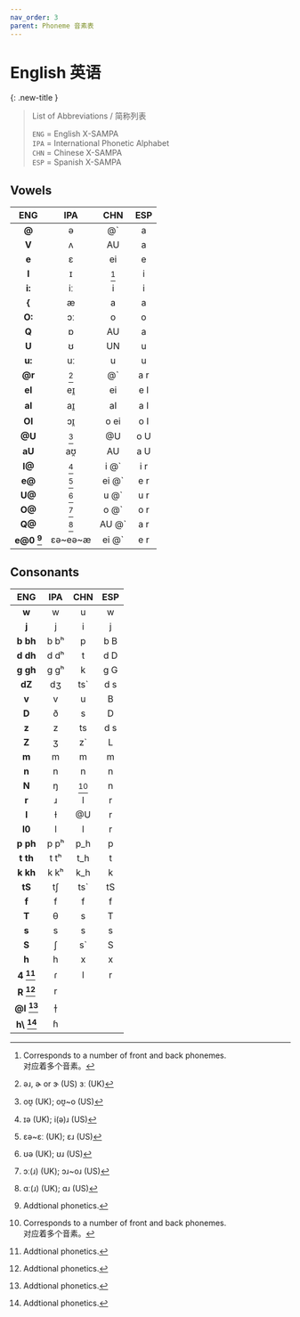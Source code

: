 ```yaml
---
nav_order: 3
parent: Phoneme 音素表
---
```


# English 英语

{: .new-title }
> List of Abbreviations / 简称列表
>
> `ENG` = English X-SAMPA  
> `IPA` = International Phonetic Alphabet  
> `CHN` = Chinese X-SAMPA   
> `ESP` = Spanish X-SAMPA  

## Vowels
| ENG | IPA | CHN | ESP |
|:---:|:---:|:---:|:---:|
| **@** |ə| @` | a |
| **V** |ʌ| AU | a |
| **e** |ɛ| ei | e |
| **I** |ɪ| [^1] | i |
| **i:** |iː| i | i |
| **{** |æ| a | a |
| **O:** |ɔː| o | o |
| **Q** |ɒ| AU | a |
| **U** |ʊ| UN | u |
| **u:** |uː| u | u |
| **@r** |[^2]| @` | a r |
| **eI** |eɪ̯| ei | e I |
| **aI** |aɪ̯| aI | a I |
| **OI** |ɔɪ̯| o ei | o I |
| **@U** |[^3]| @U | o U |
| **aU** |aʊ̯| AU | a U |
| **I@** |[^4]| i @` | i r |
| **e@** |[^5]| ei @` | e r |
| **U@** |[^6]| u @` | u r |
| **O@** |[^7]| o @` | o r |
| **Q@** |[^8]| AU @` | a r |
| **e@0 [^9]** |ɛə~eə~æ| ei @` | e r |


## Consonants

| ENG | IPA | CHN | ESP |
|:---:|:---:|:---:|:---:|
| **w** |w| u | w |
| **j** |j| i | j |
| **b bh** |b bʰ| p | b B |
| **d dh** |d dʰ| t | d D |
| **g gh** |g gʰ| k | g G |
| **dZ** |dʒ| ts` | d s |
| **v** |v| u | B |
| **D** |ð| s | D |
| **z** |z| ts | d s |
| **Z** |ʒ| z` | L |
| **m** |m| m | m |
| **n** |n| n | n |
| **N** |ŋ| [^1] | n |
| **r** |ɹ| l | r |
| **l** |ɫ| @U | r |
| **l0** |l| l | r |
| **p ph** |p pʰ| p_h | p |
| **t th** |t tʰ| t_h | t |
| **k kh** |k kʰ| k_h | k |
| **tS** |tʃ| ts` | tS |
| **f** |f| f | f |
| **T** |θ| s | T |
| **s** |s| s | s |
| **S** |ʃ| s` | S |
| **h** |h| x | x |
| **4 [^9]** |ɾ| l | r |
| **R [^9]** |r|
| **@l [^9]** |ɫ̩|
| **h\ [^9]** |ɦ|


[^1]: Corresponds to a number of front and back phonemes.  
      对应着多个音素。  
      
[^2]: əɹ, ɚ or ɝ (US)  ɜː (UK)  

[^3]: oʊ̯ (UK); oʊ̯~o (US)  

[^4]: ɪə (UK); i(ə)ɹ (US)  

[^5]: ɛə~ɛː (UK); ɛɹ (US)  

[^6]: ʊə (UK); ʊɹ (US)

[^7]: ɔː(ɹ) (UK); ɔɹ~oɹ (US)  

[^8]: ɑː(ɹ) (UK); ɑɹ (US)  

[^9]: Addtional phonetics.